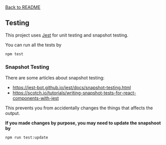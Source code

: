 [Back to README](../README.md)

## Testing

This project uses [Jest](https://jestjs.io/) for unit testing and snapshot testing.

You can run all the tests by

```bash
npm test
```

### Snapshot Testing

There are some articles about snapshot testing:

 - https://jest-bot.github.io/jest/docs/snapshot-testing.html
 - https://scotch.io/tutorials/writing-snapshot-tests-for-react-components-with-jest

This prevents you from accidentally changes the things that affects the output.

**If you made changes by purpose, you may need to update the snapshoot by**

```bash
npm run test:update
```